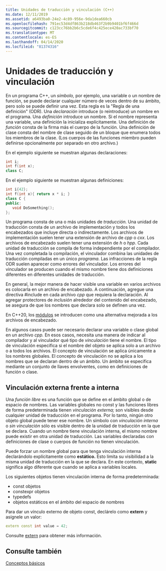 ```yaml
---
title: Unidades de traducción y vinculación (C++)
ms.date: 12/11/2019
ms.assetid: a6493ba0-24e2-4c89-956e-9da1dea660cb
ms.openlocfilehash: 791ec53d4df863b218db463f2b9b9401bf6f466d
ms.sourcegitcommit: c123cc76bb2b6c5cde6f4c425ece420ac733bf70
ms.translationtype: MT
ms.contentlocale: es-ES
ms.lasthandoff: 04/14/2020
ms.locfileid: "81374316"
---
```

# <a name="translation-units-and-linkage"></a>Unidades de traducción y vinculación

En un programa C++, un *símbolo,* por ejemplo, una variable o un nombre de función, se puede declarar cualquier número de veces dentro de su ámbito, pero solo se puede definir una vez. Esta regla es la "Regla de una definición" (ODR). Una *declaración* introduce (o reintroduce) un nombre en el programa. Una *definición* introduce un nombre. Si el nombre representa una variable, una definición la inicializa explícitamente. Una definición de *función* consta de la firma más el cuerpo de la función. Una definición de clase consta del nombre de clase seguido de un bloque que enumera todos los miembros de la clase. (Los cuerpos de las funciones miembro pueden definirse opcionalmente por separado en otro archivo.)

En el ejemplo siguiente se muestran algunas declaraciones:

```cpp
int i;
int f(int x);
class C;
```

En el ejemplo siguiente se muestran algunas definiciones:

```cpp
int i{42};
int f(int x){ return x * i; }
class C {
public:
   void DoSomething();
};
```

Un programa consta de una o más unidades de *traducción.* Una unidad de traducción consta de un archivo de implementación y todos los encabezados que incluye directa o indirectamente. Los archivos de implementación suelen tener una extensión de archivo de *cpp* o *cxx*. Los archivos de encabezado suelen tener una extensión de *h* o *hpp*. Cada unidad de traducción se compila de forma independiente por el compilador. Una vez completada la compilación, el vinculador combina las unidades de traducción compiladas en un único *programa.* Las infracciones de la regla ODR suelen aparecer como errores del vinculador. Los errores del vinculador se producen cuando el mismo nombre tiene dos definiciones diferentes en diferentes unidades de traducción.

En general, la mejor manera de hacer visible una variable en varios archivos es colocarla en un archivo de encabezado. A continuación, agregue una directiva #include en cada archivo *cpp* que requiera la declaración. Al agregar protectores de *inclusión* alrededor del contenido del encabezado, se asegura de que los nombres que declara solo se definen una vez.

En C++20, los [módulos](modules-cpp.md) se introducen como una alternativa mejorada a los archivos de encabezado.

En algunos casos puede ser necesario declarar una variable o clase global en un archivo *cpp.* En esos casos, necesita una manera de indicar al compilador y al vinculador qué tipo de *vinculación* tiene el nombre. El tipo de vinculación especifica si el nombre del objeto se aplica solo a un archivo o a todos los archivos. El concepto de vinculación se aplica únicamente a los nombres globales. El concepto de vinculación no se aplica a los nombres que se declaran dentro de un ámbito. Un ámbito se especifica mediante un conjunto de llaves envolventes, como en definiciones de función o clase.

## <a name="external-vs-internal-linkage"></a>Vinculación externa frente a interna

Una *función libre* es una función que se define en el ámbito global o de espacio de nombres. Las variables globales no const y las funciones libres de forma predeterminada tienen *vinculación externa;* son visibles desde cualquier unidad de traducción en el programa. Por lo tanto, ningún otro objeto global puede tener ese nombre. Un símbolo con *vinculación interna* o *sin vinculación* sólo es visible dentro de la unidad de traducción en la que se declara. Cuando un nombre tiene vinculación interna, el mismo nombre puede existir en otra unidad de traducción. Las variables declaradas con definiciones de clase o cuerpos de función no tienen vinculación.

Puede forzar un nombre global para que tenga vinculación interna declarándolo explícitamente como **estático.** Esto limita su visibilidad a la misma unidad de traducción en la que se declara. En este contexto, **static** significa algo diferente que cuando se aplica a variables locales.

Los siguientes objetos tienen vinculación interna de forma predeterminada:

- const objetos
- constexpr objetos
- typedefs
- objetos estáticos en el ámbito del espacio de nombres

Para dar un vínculo externo de objeto const, declárelo como **extern** y asígnele un valor:

```cpp
extern const int value = 42;
```

Consulte [extern](extern-cpp.md) para obtener más información.

## <a name="see-also"></a>Consulte también

[Conceptos básicos](../cpp/basic-concepts-cpp.md)
